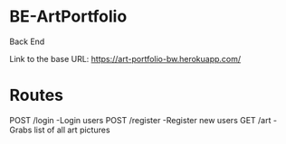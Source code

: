 # BE-ArtPortfolio
Back End 

Link to the base URL: https://art-portfolio-bw.herokuapp.com/

# Routes

POST /login -Login users
POST /register -Register new users
GET /art - Grabs list of all art pictures
